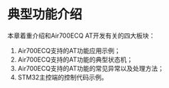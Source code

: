 # 典型功能介绍

本章着重介绍和Air700ECQ AT开发有关的四大板块：

1. Air700ECQ支持的AT功能应用示例；
2. Air700ECQ支持的AT功能的典型状态机；
3. Air700ECQ支持的AT功能的常见异常以及处理方法；
4. STM32主控端的控制代码示例。
